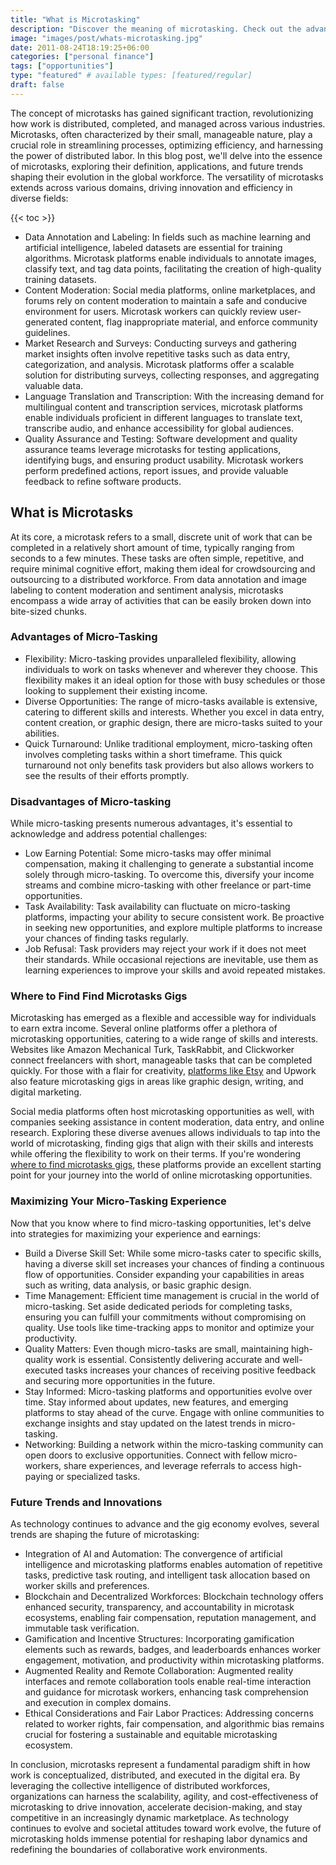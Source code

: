 ```yaml
---
title: "What is Microtasking"
description: "Discover the meaning of microtasking. Check out the advantages and disadvantages,  the future trends shaping the evolution of microtasking in the global workforce."
image: "images/post/whats-microtasking.jpg"
date: 2011-08-24T18:19:25+06:00
categories: ["personal finance"]
tags: ["opportunities"]
type: "featured" # available types: [featured/regular]
draft: false
---
```


The concept of microtasks has gained significant traction, revolutionizing how work is distributed, completed, and managed across various industries. Microtasks, often characterized by their small, manageable nature, play a crucial role in streamlining processes, optimizing efficiency, and harnessing the power of distributed labor. In this blog post, we'll delve into the essence of microtasks, exploring their definition, applications, and future trends shaping their evolution in the global workforce. The versatility of microtasks extends across various domains, driving innovation and efficiency in diverse fields:

{{< toc >}}

- Data Annotation and Labeling: In fields such as machine learning and artificial intelligence, labeled datasets are essential for training algorithms. Microtask platforms enable individuals to annotate images, classify text, and tag data points, facilitating the creation of high-quality training datasets.
- Content Moderation: Social media platforms, online marketplaces, and forums rely on content moderation to maintain a safe and conducive environment for users. Microtask workers can quickly review user-generated content, flag inappropriate material, and enforce community guidelines.   
- Market Research and Surveys: Conducting surveys and gathering market insights often involve repetitive tasks such as data entry, categorization, and analysis. Microtask platforms offer a scalable solution for distributing surveys, collecting responses, and aggregating valuable data.  
- Language Translation and Transcription: With the increasing demand for multilingual content and transcription services, microtask platforms enable individuals proficient in different languages to translate text, transcribe audio, and enhance accessibility for global audiences.    
- Quality Assurance and Testing: Software development and quality assurance teams leverage microtasks for testing applications, identifying bugs, and ensuring product usability. Microtask workers perform predefined actions, report issues, and provide valuable feedback to refine software products.

## What is Microtasks

At its core, a microtask refers to a small, discrete unit of work that can be completed in a relatively short amount of time, typically ranging from seconds to a few minutes. These tasks are often simple, repetitive, and require minimal cognitive effort, making them ideal for crowdsourcing and outsourcing to a distributed workforce. From data annotation and image labeling to content moderation and sentiment analysis, microtasks encompass a wide array of activities that can be easily broken down into bite-sized chunks.

### Advantages of Micro-Tasking

- Flexibility: Micro-tasking provides unparalleled flexibility, allowing individuals to work on tasks whenever and wherever they choose. This flexibility makes it an ideal option for those with busy schedules or those looking to supplement their existing income.
- Diverse Opportunities: The range of micro-tasks available is extensive, catering to different skills and interests. Whether you excel in data entry, content creation, or graphic design, there are micro-tasks suited to your abilities.
- Quick Turnaround: Unlike traditional employment, micro-tasking often involves completing tasks within a short timeframe. This quick turnaround not only benefits task providers but also allows workers to see the results of their efforts promptly.

### Disadvantages of Micro-tasking

While micro-tasking presents numerous advantages, it's essential to acknowledge and address potential challenges:

- Low Earning Potential: Some micro-tasks may offer minimal compensation, making it challenging to generate a substantial income solely through micro-tasking. To overcome this, diversify your income streams and combine micro-tasking with other freelance or part-time opportunities.
- Task Availability: Task availability can fluctuate on micro-tasking platforms, impacting your ability to secure consistent work. Be proactive in seeking new opportunities, and explore multiple platforms to increase your chances of finding tasks regularly.
- Job Refusal: Task providers may reject your work if it does not meet their standards. While occasional rejections are inevitable, use them as learning experiences to improve your skills and avoid repeated mistakes.

### Where to Find Find Microtasks Gigs

Microtasking has emerged as a flexible and accessible way for individuals to earn extra income. Several online platforms offer a plethora of microtasking opportunities, catering to a wide range of skills and interests. Websites like Amazon Mechanical Turk, TaskRabbit, and Clickworker connect freelancers with short, manageable tasks that can be completed quickly. For those with a flair for creativity, [platforms like Etsy](/blog/sell-products-on-etsy) and Upwork also feature microtasking gigs in areas like graphic design, writing, and digital marketing.

Social media platforms often host microtasking opportunities as well, with companies seeking assistance in content moderation, data entry, and online research. Exploring these diverse avenues allows individuals to tap into the world of microtasking, finding gigs that align with their skills and interests while offering the flexibility to work on their terms. If you're wondering [where to find microtasks gigs](/blog/where-to-find-microtask-gigs), these platforms provide an excellent starting point for your journey into the world of online microtasking opportunities.

### Maximizing Your Micro-Tasking Experience

Now that you know where to find micro-tasking opportunities, let's delve into strategies for maximizing your experience and earnings:

- Build a Diverse Skill Set: While some micro-tasks cater to specific skills, having a diverse skill set increases your chances of finding a continuous flow of opportunities. Consider expanding your capabilities in areas such as writing, data analysis, or basic graphic design.
- Time Management: Efficient time management is crucial in the world of micro-tasking. Set aside dedicated periods for completing tasks, ensuring you can fulfill your commitments without compromising on quality. Use tools like time-tracking apps to monitor and optimize your productivity.
- Quality Matters: Even though micro-tasks are small, maintaining high-quality work is essential. Consistently delivering accurate and well-executed tasks increases your chances of receiving positive feedback and securing more opportunities in the future.
- Stay Informed: Micro-tasking platforms and opportunities evolve over time. Stay informed about updates, new features, and emerging platforms to stay ahead of the curve. Engage with online communities to exchange insights and stay updated on the latest trends in micro-tasking.
- Networking: Building a network within the micro-tasking community can open doors to exclusive opportunities. Connect with fellow micro-workers, share experiences, and leverage referrals to access high-paying or specialized tasks.

### Future Trends and Innovations

As technology continues to advance and the gig economy evolves, several trends are shaping the future of microtasking:

- Integration of AI and Automation: The convergence of artificial intelligence and microtasking platforms enables automation of repetitive tasks, predictive task routing, and intelligent task allocation based on worker skills and preferences.
- Blockchain and Decentralized Workforces: Blockchain technology offers enhanced security, transparency, and accountability in microtask ecosystems, enabling fair compensation, reputation management, and immutable task verification.
- Gamification and Incentive Structures: Incorporating gamification elements such as rewards, badges, and leaderboards enhances worker engagement, motivation, and productivity within microtasking platforms.
- Augmented Reality and Remote Collaboration: Augmented reality interfaces and remote collaboration tools enable real-time interaction and guidance for microtask workers, enhancing task comprehension and execution in complex domains.   
- Ethical Considerations and Fair Labor Practices: Addressing concerns related to worker rights, fair compensation, and algorithmic bias remains crucial for fostering a sustainable and equitable microtasking ecosystem.

In conclusion, microtasks represent a fundamental paradigm shift in how work is conceptualized, distributed, and executed in the digital era. By leveraging the collective intelligence of distributed workforces, organizations can harness the scalability, agility, and cost-effectiveness of microtasking to drive innovation, accelerate decision-making, and stay competitive in an increasingly dynamic marketplace. As technology continues to evolve and societal attitudes toward work evolve, the future of microtasking holds immense potential for reshaping labor dynamics and redefining the boundaries of collaborative work environments.